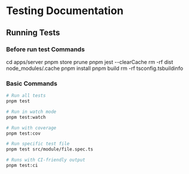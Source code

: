 # Testing Documentation

## Running Tests

### Before run test Commands
cd apps/server
pnpm store prune
pnpm jest --clearCache
rm -rf dist node_modules/.cache
pnpm install
pnpm build
rm -rf tsconfig.tsbuildinfo

### Basic Commands
```bash
# Run all tests
pnpm test

# Run in watch mode
pnpm test:watch

# Run with coverage
pnpm test:cov

# Run specific test file
pnpm test src/module/file.spec.ts

# Runs with CI-friendly output
pnpm test:ci